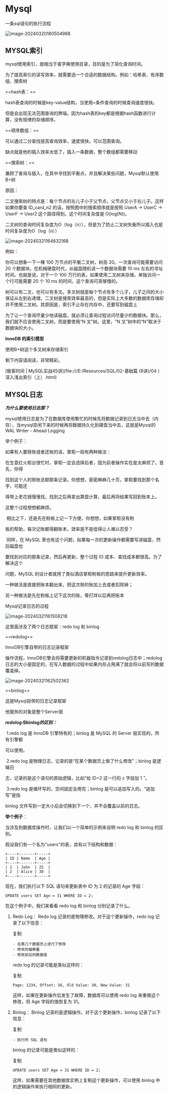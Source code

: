# Mysql

一条sql语句的执行流程

![image-20240320180504988](C:\Users\geekyang\AppData\Roaming\Typora\typora-user-images\image-20240320180504988.png)

## MYSQL索引

mysql使用索引，就相当于查字典使用目录，目的是为了简化查询时间。

为了提高索引的读写效率，就需要选一个合适的数据结构。例如：哈希表、有序数组、搜索树

==hash表：==

hash表查询的时候是key-value结构，当使用=条件查询的时候查询速度很快。

但是会出现无法范围查询的弊端，因为hash表的key都是根据hash函数进行计算，没有规律的存储顺序。

==顺序数组：==

可以通过二分查找提高查询效率，速度很快，可以范围查询。

缺点就是他的插入效率太低了，插入一条数据，整个数组都需要移动

==搜索树：==

兼顾了查询与插入，在其中寻找到平衡点，并且解决某些问题，Mysql默认使用B+树

原因：

二叉搜索树的特点是：每个节点的左儿子小于父节点，父节点又小于右儿子。这样如果你要查 ID_card_n2 的话，按照图中的搜索顺序就是按照 UserA -> UserC -> UserF -> User2 这个路径得到。这个时间复杂度是 O(log(N))。

二叉树的查询时间复杂度为O（log（n）），但是为了防止二叉树失衡所以插入也是时间复杂度为O（log（n））

![image-20240321164632168](../assets/Mysql索引/image-20240321164632168.png)

例如：

你可以想象一下一棵 100 万节点的平衡二叉树，树高 20。一次查询可能需要访问 20 个数据块。在机械硬盘时代，从磁盘随机读一个数据块需要 10 ms 左右的寻址时间。也就是说，对于一个 100 万行的表，如果使用二叉树来存储，单独访问一个行可能需要 20 个 10 ms 的时间，这个查询可真够慢的。

树可以有二叉，也可以有多叉。多叉树就是每个节点有多个儿子，儿子之间的大小保证从左到右递增。二叉树是搜索效率最高的，但是实际上大多数的数据库存储却并不使用二叉树。其原因是，索引不止存在内存中，还要写到磁盘上

为了让一个查询尽量少地读磁盘，就必须让查询过程访问尽量少的数据块。那么，我们就不应该使用二叉树，而是要使用“N 叉”树。这里，“N 叉”树中的“N”取决于数据块的大小。

 **InnoDB 的索引模型**

使用B+树这个多叉树来存储索引

剩下内容请阅读，非常精彩。

[极客时间 | MySQL实战45讲](file:///E:/Resources/SQL/02-基础篇 (8讲)/04丨深入浅出索引（上）.html)

## MYSQL日志

***为什么要使用日志那？***

mysql使用日志是为了在数据库使用繁忙的时候先将数据记录到日志当中去（内存），当mysql空闲下来的时候再将数据持久化到硬盘当中去，这就是Mysql的WAL Writer - Ahead Logging

举个例子：

如果有人要赊账或者还账的话，掌柜一般有两种做法：

​		在生意红火柜台很忙时，掌柜一定会选择后者，因为前者操作实在是太麻烦了。首先，你得

找到这个人的赊账总额那条记录。你想想，密密麻麻几十页，掌柜要找到那个名字，可能还

得带上老花镜慢慢找，找到之后再拿出算盘计算，最后再将结果写回到账本上。

这整个过程想想都麻烦。

​		相比之下，还是先在粉板上记一下方便。你想想，如果掌柜没有粉

板的帮助，每次记账都得翻账本，效率是不是低得让人难以忍受？

​		同样，在 MySQL 里也有这个问题，如果每一次的更新操作都需要写进磁盘，然后磁盘也

要找到对应的那条记录，然后再更新，整个过程 IO 成本、查找成本都很高。为了解决这个

问题，MySQL 的设计者就用了类似酒店掌柜粉板的思路来提升更新效率。

一种做法是直接把账本翻出来，把这次赊的账加上去或者扣除掉；

另一种做法是先在粉板上记下这次的账，等打烊以后再把账本

Mysql记录日志的过程

![image-20240321161508218](../assets/Mysql索引/image-20240321161508218.png)

这里面涉及了两个日志框架：redo log 和 binlog

==redolog==

InnoDB引擎自带的日志记录框架

操作流程，InnoDB引擎会将需要更新的机器指令记录到redolog日志中；redolog日志的大小是固定的，在写入数据的过程中如果内存占用满了就会将以前写的数据覆盖掉。

![image-20240321162502362](../assets/Mysql索引/image-20240321162502362.png)

==binlog==

这是Mysql自带的日志记录框架

他服务的对象是整个Server层

***redolog与binlog的区别：***

​		1.redo log 是 InnoDB 引擎特有的；binlog 是 MySQL 的 Server 层实现的，所有引擎都

可以使用。

​		 2.redo log 是物理日志，记录的是“在某个数据页上做了什么修改”；binlog 是逻辑日

志，记录的是这个语句的原始逻辑，比如“给 ID=2 这一行的 c 字段加 1 ”。

​		3.redo log 是循环写的，空间固定会用完；binlog 是可以追加写入的。“追加写”是指

binlog 文件写到一定大小后会切换到下一个，并不会覆盖以前的日志。

**举个例子**：

当涉及到数据库操作时，让我们以一个简单的示例来说明 redo log 和 binlog 的区别。

假设我们有一个名为"users"的表，具有以下结构和数据：

```
+----+-------+-----+
| ID | Name  | Age |
+----+-------+-----+
| 1  | John  | 25  |
| 2  | Alice | 30  |
+----+-------+-----+
```

现在，我们执行以下 SQL 语句来更新表中 ID 为 2 的记录的 Age 字段：

```
UPDATE users SET Age = 31 WHERE ID = 2;
```

在这个例子中，我们来看看 redo log 和 binlog 分别记录了什么。

1.  Redo Log：
    Redo log 记录的是物理修改。对于这个更新操作，redo log 记录了以下信息：

    复制

    ```
    - 在第几个数据页上进行了修改
    - 修改的偏移量
    - 修改前后的数据值
    ```

    redo log 的记录可能是类似这样的：

    复制

    ```
    Page: 1234, Offset: 56, Old Value: 30, New Value: 31
    ```

    这样，如果在更新操作后发生了故障，数据库可以使用 redo log 来重做这个修改，将 Age 字段的值恢复为 31。

2.  Binlog：
    Binlog 记录的是逻辑操作。对于这个更新操作，binlog 记录了以下信息：

    复制

    ```
    - 执行的 SQL 语句
    ```

    binlog 的记录可能是类似这样的：

    复制

    ```
    UPDATE users SET Age = 31 WHERE ID = 2;
    ```

    这样，如果需要在其他数据库实例上复制这个更新操作，可以使用 binlog 中的逻辑操作来执行相同的更新。

